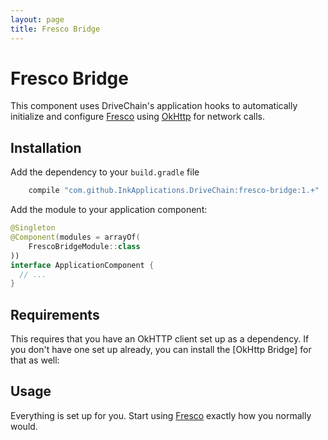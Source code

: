 ```yaml
---
layout: page
title: Fresco Bridge
---
```


Fresco Bridge
=============

This component uses DriveChain's application hooks to automatically
initialize and configure [Fresco] using [OkHttp] for network calls.

Installation
------------

Add the dependency to your `build.gradle` file

```gradle
    compile "com.github.InkApplications.DriveChain:fresco-bridge:1.+"
```
 
Add the module to your application component:

```kotlin
@Singleton
@Component(modules = arrayOf(
    FrescoBridgeModule::class
))
interface ApplicationComponent {
  // ...
}
```

Requirements
------------

This requires that you have an OkHTTP client set up as a dependency.
If you don't have one set up already, you can install the [OkHttp Bridge] 
for that as well:

[bridge]: /okhttp-bridge

Usage
-----

Everything is set up for you. Start using [Fresco] exactly how you
normally would.

[Fresco]: http://frescolib.org/
[OkHttp]: http://square.github.io/okhttp/
